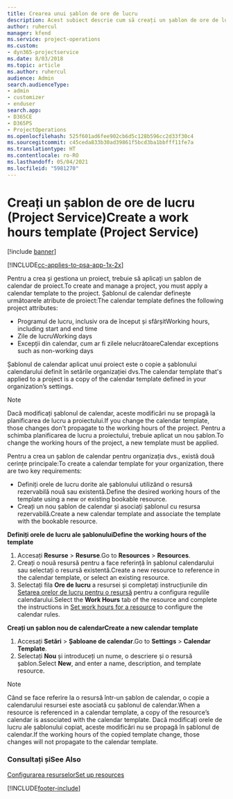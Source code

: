 ```yaml
---
title: Crearea unui șablon de ore de lucru
description: Acest subiect descrie cum să creați un șablon de ore de lucru în Project Service.
author: ruhercul
manager: kfend
ms.service: project-operations
ms.custom:
- dyn365-projectservice
ms.date: 8/03/2018
ms.topic: article
ms.author: ruhercul
audience: Admin
search.audienceType:
- admin
- customizer
- enduser
search.app:
- D365CE
- D365PS
- ProjectOperations
ms.openlocfilehash: 525f601ad6fee902cb6d5c128b596cc2d33f30c4
ms.sourcegitcommit: c45ceda833b30ad39861f5bcd3ba1bbfff11fe7a
ms.translationtype: HT
ms.contentlocale: ro-RO
ms.lasthandoff: 05/04/2021
ms.locfileid: "5981270"
---
```

# <a name="create-a-work-hours-template-project-service"></a><span data-ttu-id="52e18-103">Creați un șablon de ore de lucru (Project Service)</span><span class="sxs-lookup"><span data-stu-id="52e18-103">Create a work hours template (Project Service)</span></span>

[!include [banner](../includes/psa-now-project-operations.md)]

[!INCLUDE[cc-applies-to-psa-app-1x-2x](../includes/cc-applies-to-psa-app-3x.md)]

<span data-ttu-id="52e18-104">Pentru a crea și gestiona un proiect, trebuie să aplicați un șablon de calendar de proiect.</span><span class="sxs-lookup"><span data-stu-id="52e18-104">To create and manage a project, you must apply a calendar template to the project.</span></span> <span data-ttu-id="52e18-105">Șablonul de calendar definește următoarele atribute de proiect:</span><span class="sxs-lookup"><span data-stu-id="52e18-105">The calendar template defines the following project attributes:</span></span>

- <span data-ttu-id="52e18-106">Programul de lucru, inclusiv ora de început și sfârșit</span><span class="sxs-lookup"><span data-stu-id="52e18-106">Working hours, including start and end time</span></span>
- <span data-ttu-id="52e18-107">Zile de lucru</span><span class="sxs-lookup"><span data-stu-id="52e18-107">Working days</span></span>
- <span data-ttu-id="52e18-108">Excepții din calendar, cum ar fi zilele nelucrătoare</span><span class="sxs-lookup"><span data-stu-id="52e18-108">Calendar exceptions such as non-working days</span></span>

<span data-ttu-id="52e18-109">Șablonul de calendar aplicat unui proiect este o copie a șablonului calendarului definit în setările organizației dvs.</span><span class="sxs-lookup"><span data-stu-id="52e18-109">The calendar template that's applied to a project is a copy of the calendar template defined in your organization’s settings.</span></span>

> [!NOTE]
> <span data-ttu-id="52e18-110">Dacă modificați șablonul de calendar, aceste modificări nu se propagă la planificarea de lucru a proiectului.</span><span class="sxs-lookup"><span data-stu-id="52e18-110">If you change the calendar template, those changes don't propagate to the working hours of the project.</span></span> <span data-ttu-id="52e18-111">Pentru a schimba planificarea de lucru a proiectului, trebuie aplicat un nou șablon.</span><span class="sxs-lookup"><span data-stu-id="52e18-111">To change the working hours of the project, a new template must be applied.</span></span>

<span data-ttu-id="52e18-112">Pentru a crea un șablon de calendar pentru organizația dvs., există două cerințe principale:</span><span class="sxs-lookup"><span data-stu-id="52e18-112">To create a calendar template for your organization, there are two key requirements:</span></span>

- <span data-ttu-id="52e18-113">Definiți orele de lucru dorite ale șablonului utilizând o resursă rezervabilă nouă sau existentă.</span><span class="sxs-lookup"><span data-stu-id="52e18-113">Define the desired working hours of the template using a new or existing bookable resource.</span></span>
- <span data-ttu-id="52e18-114">Creați un nou șablon de calendar și asociați șablonul cu resursa rezervabilă.</span><span class="sxs-lookup"><span data-stu-id="52e18-114">Create a new calendar template and associate the template with the bookable resource.</span></span>

<span data-ttu-id="52e18-115">**Definiți orele de lucru ale șablonului**</span><span class="sxs-lookup"><span data-stu-id="52e18-115">**Define the working hours of the template**</span></span>

1. <span data-ttu-id="52e18-116">Accesați **Resurse** \> **Resurse**.</span><span class="sxs-lookup"><span data-stu-id="52e18-116">Go to **Resources** \> **Resources**.</span></span>
2. <span data-ttu-id="52e18-117">Creați o nouă resursă pentru a face referință în șablonul calendarului sau selectați o resursă existentă.</span><span class="sxs-lookup"><span data-stu-id="52e18-117">Create a new resource to reference in the calendar template, or select an existing resource.</span></span>
3. <span data-ttu-id="52e18-118">Selectați fila **Ore de lucru** a resursei și completați instrucțiunile din [Setarea orelor de lucru pentru o resursă](https://docs.microsoft.com/dynamics365/field-service/set-work-hours-resource) pentru a configura regulile calendarului.</span><span class="sxs-lookup"><span data-stu-id="52e18-118">Select the **Work Hours** tab of the resource and complete the instructions in [Set work hours for a resource](https://docs.microsoft.com/dynamics365/field-service/set-work-hours-resource) to configure the calendar rules.</span></span>

<span data-ttu-id="52e18-119">**Creați un șablon nou de calendar**</span><span class="sxs-lookup"><span data-stu-id="52e18-119">**Create a new calendar template**</span></span>

1. <span data-ttu-id="52e18-120">Accesați **Setări** \> **Șabloane de calendar**.</span><span class="sxs-lookup"><span data-stu-id="52e18-120">Go to **Settings** \> **Calendar Template**.</span></span>
2. <span data-ttu-id="52e18-121">Selectați **Nou** și introduceți un nume, o descriere și o resursă șablon.</span><span class="sxs-lookup"><span data-stu-id="52e18-121">Select **New**, and enter a name, description, and template resource.</span></span>


> [!NOTE]
> <span data-ttu-id="52e18-122">Când se face referire la o resursă într-un șablon de calendar, o copie a calendarului resursei este asociată cu șablonul de calendar.</span><span class="sxs-lookup"><span data-stu-id="52e18-122">When a resource is referenced in a calendar template, a copy of the resource’s calendar is associated with the calendar template.</span></span> <span data-ttu-id="52e18-123">Dacă modificați orele de lucru ale șablonului copiat, aceste modificări nu se propagă în șablonul de calendar.</span><span class="sxs-lookup"><span data-stu-id="52e18-123">If the working hours of the copied template change, those changes will not propagate to the calendar template.</span></span>


### <a name="see-also"></a><span data-ttu-id="52e18-124">Consultați și</span><span class="sxs-lookup"><span data-stu-id="52e18-124">See Also</span></span>  
 [<span data-ttu-id="52e18-125">Configurarea resurselor</span><span class="sxs-lookup"><span data-stu-id="52e18-125">Set up resources</span></span>](../psa/set-up-resources.md)


[!INCLUDE[footer-include](../includes/footer-banner.md)]
